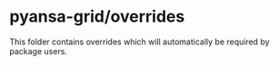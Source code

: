 # pyansa-grid/overrides

This folder contains overrides which will automatically be required by package users.
